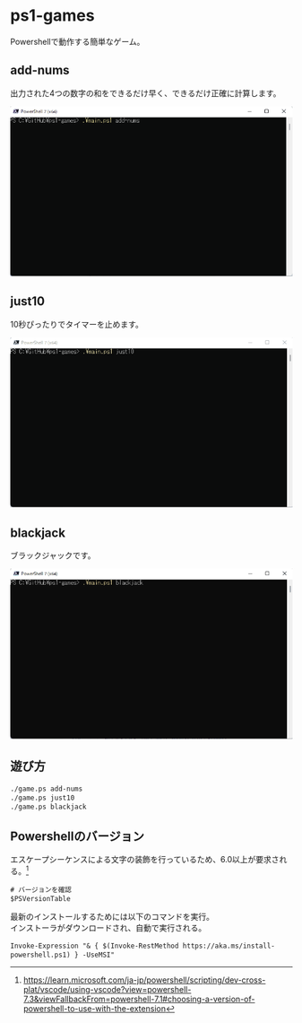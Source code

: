 # ps1-games

Powershellで動作する簡単なゲーム。  

## add-nums

出力された4つの数字の和をできるだけ早く、できるだけ正確に計算します。  

![add-nums](./docs/img/add-nums.gif)  

## just10

10秒ぴったりでタイマーを止めます。  

![just10](./docs/img/just10.gif)  

## blackjack

ブラックジャックです。  

![blackjack](./docs/img/blackjack.gif)  

## 遊び方

```shell
./game.ps add-nums
./game.ps just10 
./game.ps blackjack 
```

## Powershellのバージョン

エスケープシーケンスによる文字の装飾を行っているため、6.0以上が要求される。[^1]

[^1]: https://learn.microsoft.com/ja-jp/powershell/scripting/dev-cross-plat/vscode/using-vscode?view=powershell-7.3&viewFallbackFrom=powershell-7.1#choosing-a-version-of-powershell-to-use-with-the-extension

```shell
# バージョンを確認
$PSVersionTable
```

最新のインストールするためには以下のコマンドを実行。  
インストーラがダウンロードされ、自動で実行される。  

```shell
Invoke-Expression "& { $(Invoke-RestMethod https://aka.ms/install-powershell.ps1) } -UseMSI"
```

<!--
## Gitコミット

```shell
git init
git rebase -i --root --committer-date-is-author-date

git log --pretty=fuller
```

```shell
$message = Read-Host "message -> "

$date = $(Get-Date).AddYears(-1)
try {
  git add .
  git commit --allow-empty -m "$message" --date="$date"
  git rebase HEAD~1 --committer-date-is-author-date
  # git push -u origin
} catch {
  Write-Host "Error: $($_.Exception.Message)" -ForegroundColor Red
}
```
-->
